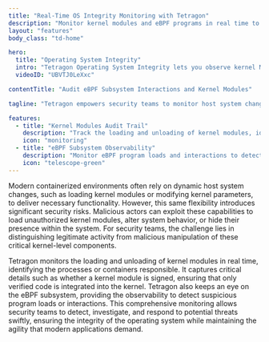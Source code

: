 ```yaml
---
title: "Real-Time OS Integrity Monitoring with Tetragon"
description: "Monitor kernel modules and eBPF programs in real time to safeguard system integrity against threats."
layout: "features"
body_class: "td-home"

hero:
  title: "Operating System Integrity"
  intro: "Tetragon Operating System Integrity lets you observe kernel Module operations, eBPF subsystem activity, and process injections⁠"
  videoID: "UBVTJ0LeXxc"

contentTitle: "Audit eBPF Subsystem Interactions and Kernel Modules"

tagline: "Tetragon empowers security teams to monitor host system changes"

features:
  - title: "Kernel Modules Audit Trail"
    description: "Track the loading and unloading of kernel modules, identifying responsible processes or containers."
    icon: "monitoring"
  - title: "eBPF Subsystem Observability"
    description: "Monitor eBPF program loads and interactions to detect suspicious activity and potential threats."
    icon: "telescope-green"
---
```


Modern containerized environments often rely on dynamic host system changes, such as loading kernel modules or modifying kernel parameters, to deliver necessary functionality. However, this same flexibility introduces significant security risks. Malicious actors can exploit these capabilities to load unauthorized kernel modules, alter system behavior, or hide their presence within the system. For security teams, the challenge lies in distinguishing legitimate activity from malicious manipulation of these critical kernel-level components.

Tetragon monitors the loading and unloading of kernel modules in real time, identifying the processes or containers responsible. It captures critical details such as whether a kernel module is signed, ensuring that only verified code is integrated into the kernel. Tetragon also keeps an eye on the eBPF subsystem, providing the observability to detect suspicious program loads or interactions. This comprehensive monitoring allows security teams to detect, investigate, and respond to potential threats swiftly, ensuring the integrity of the operating system while maintaining the agility that modern applications demand.
